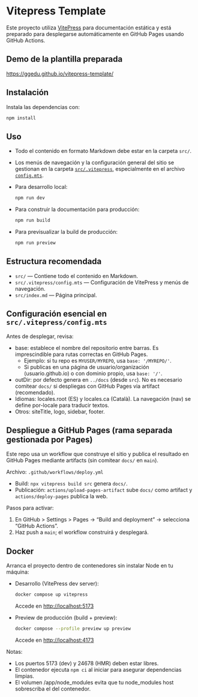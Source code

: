 # Vitepress Template

Este proyecto utiliza [VitePress](https://vitepress.dev/) para documentación estática y está preparado para desplegarse automáticamente en GitHub Pages usando GitHub Actions.

## Demo de la plantilla preparada
https://ggedu.github.io/vitepress-template/

## Instalación

Instala las dependencias con:

```bash
npm install
```

## Uso

- Todo el contenido en formato Markdown debe estar en la carpeta `src/`.
- Los menús de navegación y la configuración general del sitio se gestionan en la carpeta [`src/.vitepress`](src/.vitepress/), especialmente en el archivo [`config.mts`](src/.vitepress/config.mts).
- Para desarrollo local:

  ```bash
  npm run dev
  ```

- Para construir la documentación para producción:

  ```bash
  npm run build
  ```

- Para previsualizar la build de producción:

  ```bash
  npm run preview
  ```

## Estructura recomendada

- `src/` — Contiene todo el contenido en Markdown.
- `src/.vitepress/config.mts` — Configuración de VitePress y menús de navegación.
- `src/index.md` — Página principal.

## Configuración esencial en `src/.vitepress/config.mts`

Antes de desplegar, revisa:

- base: establece el nombre del repositorio entre barras. Es imprescindible para rutas correctas en GitHub Pages.
  - Ejemplo: si tu repo es `MYUSER/MYREPO`, usa `base: '/MYREPO/'`.
  - Si publicas en una página de usuario/organización (usuario.github.io) o con dominio propio, usa `base: '/'`.
- outDir: por defecto genera en `../docs` (desde `src`). No es necesario comitear `docs/` si despliegas con GitHub Pages via artifact (recomendado).
- Idiomas: locales.root (ES) y locales.ca (Català). La navegación (nav) se define por-locale para traducir textos.
- Otros: siteTitle, logo, sidebar, footer.

## Despliegue a GitHub Pages (rama separada gestionada por Pages)

Este repo usa un workflow que construye el sitio y publica el resultado en GitHub Pages mediante artifacts (sin comitear `docs/` en `main`).

Archivo: `.github/workflows/deploy.yml`

- Build: `npx vitepress build src` genera `docs/`.
- Publicación: `actions/upload-pages-artifact` sube `docs/` como artifact y `actions/deploy-pages` publica la web.

Pasos para activar:

1. En GitHub > Settings > Pages → “Build and deployment” → selecciona “GitHub Actions”.
2. Haz push a `main`; el workflow construirá y desplegará.

## Docker

Arranca el proyecto dentro de contenedores sin instalar Node en tu máquina:

- Desarrollo (VitePress dev server):

  ```bash
  docker compose up vitepress
  ```

  Accede en <http://localhost:5173>

- Preview de producción (build + preview):

  ```bash
  docker compose --profile preview up preview
  ```

  Accede en <http://localhost:4173>

Notas:

- Los puertos 5173 (dev) y 24678 (HMR) deben estar libres.
- El contenedor ejecuta `npm ci` al iniciar para asegurar dependencias limpias.
- El volumen /app/node_modules evita que tu node_modules host sobrescriba el del contenedor.
